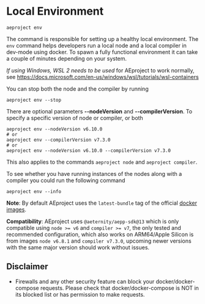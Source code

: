 # Local Environment

```text
aeproject env
```

The command is responsible for setting up a healthy local environment. The `env` command helps developers run a local node and a local compiler in dev-mode using docker. To spawn a fully functional environment it can take a couple of minutes depending on your system.

*If using Windows, WSL 2 needs to be used* for AEproject to work normally, see https://docs.microsoft.com/en-us/windows/wsl/tutorials/wsl-containers

You can stop both the node and the compiler by running
```text
aeproject env --stop
```

There are optional parameters **\-\-nodeVersion** and **\-\-compilerVersion**. To specify a specific version of node or compiler, or both
```text
aeproject env --nodeVersion v6.10.0
# or
aeproject env --compilerVersion v7.3.0
# or
aeproject env --nodeVersion v6.10.0 --compilerVersion v7.3.0
```
This also applies to the commands `aeproject node` and `aeproject compiler`.

To see whether you have running instances of the nodes along with a compiler you could run the following command
```text
aeproject env --info
```

**Note**: By default AEproject uses the `latest-bundle` tag of the official [docker images](https://hub.docker.com/r/aeternity/aeternity/tags).

**Compatibility**: AEproject uses `@aeternity/aepp-sdk@13` which is only compatible using `node >= v6` and `compiler >= v7`, the only tested and recommended configuration, which also works on ARM64/Apple Silicon is from images `node v6.8.1` and `compiler v7.3.0`, upcoming newer versions with the same major version should work without issues.

## Disclaimer
- Firewalls and any other security feature can block your docker/docker-compose requests. Please check that docker/docker-compose is NOT in its blocked list or has permission to make requests.
